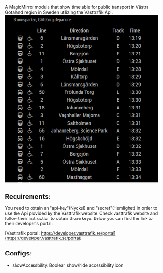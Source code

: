 A MagicMirror module that show timetable for public transport in Västra Götaland region in Sweden utilizing the Västtrafik Api.
![alt text][logo]


## Requirements:
You need to obtain an "api-key"(Nyckel) and "secret"(Hemlighet) in order to use the Api provided by the Vasttrafik website. Check vasttrafik website and follow their instruction to obtain those keys. Below you can find the link to their developer's portal: 

[Vasttrafik portal: https://developer.vasttrafik.se/portal](https://developer.vasttrafik.se/portal)

## Configs:
* showAccessbility: Boolean 
show/hide accessibility icon


[logo]: https://github.com/massih/vasttrafik-module/blob/master/screenshots/screenshot.PNG "Screenshot"